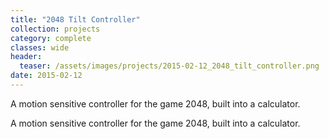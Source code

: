 ```yaml
---
title: "2048 Tilt Controller"
collection: projects
category: complete
classes: wide
header: 
  teaser: /assets/images/projects/2015-02-12_2048_tilt_controller.png
date: 2015-02-12
---
```


A motion sensitive controller for the game 2048, built into a calculator.

A motion sensitive controller for the game 2048, built into a calculator.